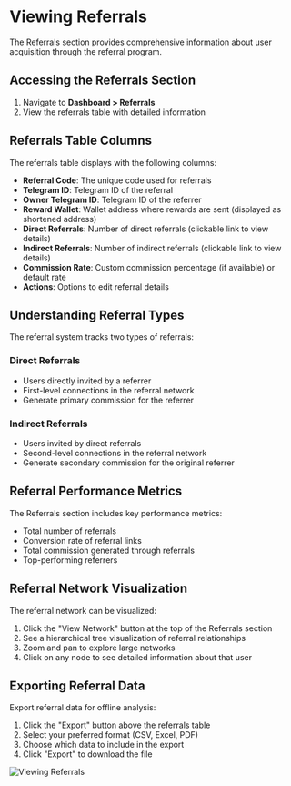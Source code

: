 # Viewing Referrals

The Referrals section provides comprehensive information about user acquisition through the referral program.

## Accessing the Referrals Section

1. Navigate to **Dashboard > Referrals**
2. View the referrals table with detailed information

## Referrals Table Columns

The referrals table displays with the following columns:

- **Referral Code**: The unique code used for referrals
- **Telegram ID**: Telegram ID of the referral
- **Owner Telegram ID**: Telegram ID of the referrer
- **Reward Wallet**: Wallet address where rewards are sent (displayed as shortened address)
- **Direct Referrals**: Number of direct referrals (clickable link to view details)
- **Indirect Referrals**: Number of indirect referrals (clickable link to view details)
- **Commission Rate**: Custom commission percentage (if available) or default rate
- **Actions**: Options to edit referral details

## Understanding Referral Types

The referral system tracks two types of referrals:

### Direct Referrals
- Users directly invited by a referrer
- First-level connections in the referral network
- Generate primary commission for the referrer

### Indirect Referrals
- Users invited by direct referrals
- Second-level connections in the referral network
- Generate secondary commission for the original referrer

## Referral Performance Metrics

The Referrals section includes key performance metrics:

- Total number of referrals
- Conversion rate of referral links
- Total commission generated through referrals
- Top-performing referrers

## Referral Network Visualization

The referral network can be visualized:

1. Click the "View Network" button at the top of the Referrals section
2. See a hierarchical tree visualization of referral relationships
3. Zoom and pan to explore large networks
4. Click on any node to see detailed information about that user

## Exporting Referral Data

Export referral data for offline analysis:

1. Click the "Export" button above the referrals table
2. Select your preferred format (CSV, Excel, PDF)
3. Choose which data to include in the export
4. Click "Export" to download the file

![Viewing Referrals](../assets/images/viewing-referrals.png)
